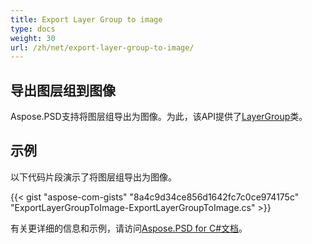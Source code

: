 ```yaml
---
title: Export Layer Group to image
type: docs
weight: 30
url: /zh/net/export-layer-group-to-image/
---
```


## **导出图层组到图像**
Aspose.PSD支持将图层组导出为图像。为此，该API提供了[LayerGroup](https://reference.aspose.com/net/psd/aspose.psd.fileformats.psd.layers/layergroup)类。

## 示例

以下代码片段演示了将图层组导出为图像。

{{< gist "aspose-com-gists" "8a4c9d34ce856d1642fc7c0ce974175c" "ExportLayerGroupToImage-ExportLayerGroupToImage.cs" >}}

有关更详细的信息和示例，请访问[Aspose.PSD for C#文档](https://docs.aspose.com/psd/net/)。
